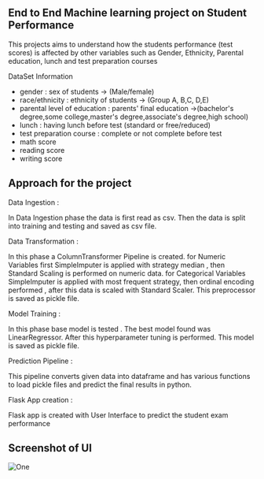 ## End to End Machine learning project on Student Performance

This projects aims to understand how  the students performance (test scores) is affected by other variables such as Gender, Ethnicity, Parental education, lunch and test preparation courses

 DataSet Information
- gender : sex of students  -> (Male/female)
- race/ethnicity : ethnicity of students -> (Group A, B,C, D,E)
- parental level of education : parents' final education ->(bachelor's degree,some college,master's degree,associate's degree,high school)
- lunch : having lunch before test (standard or free/reduced) 
- test preparation course : complete or not complete before test
- math score
- reading score
- writing score

## Approach for the project
Data Ingestion :

In Data Ingestion phase the data is first read as csv.
Then the data is split into training and testing and saved as csv file.

Data Transformation :

In this phase a ColumnTransformer Pipeline is created.
for Numeric Variables first SimpleImputer is applied with strategy median , then Standard Scaling is performed on numeric data.
for Categorical Variables SimpleImputer is applied with most frequent strategy, then ordinal encoding performed , after this data is scaled with Standard Scaler.
This preprocessor is saved as pickle file.

Model Training :

In this phase base model is tested . The best model found was LinearRegressor.
After this hyperparameter tuning is performed.
This model is saved as pickle file.

Prediction Pipeline :

This pipeline converts given data into dataframe and has various functions to load pickle files and predict the final results in python.

Flask App creation :

Flask app is created with User Interface to predict the student exam performance

## Screenshot of UI
![One](https://github.com/user-attachments/assets/6ead392e-0d8a-4689-8114-b2f7b4cd7a2a)
